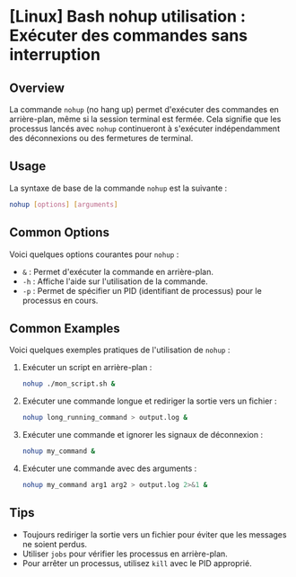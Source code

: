# [Linux] Bash nohup utilisation : Exécuter des commandes sans interruption

## Overview
La commande `nohup` (no hang up) permet d'exécuter des commandes en arrière-plan, même si la session terminal est fermée. Cela signifie que les processus lancés avec `nohup` continueront à s'exécuter indépendamment des déconnexions ou des fermetures de terminal.

## Usage
La syntaxe de base de la commande `nohup` est la suivante :

```bash
nohup [options] [arguments]
```

## Common Options
Voici quelques options courantes pour `nohup` :

- `&` : Permet d'exécuter la commande en arrière-plan.
- `-h` : Affiche l'aide sur l'utilisation de la commande.
- `-p` : Permet de spécifier un PID (identifiant de processus) pour le processus en cours.

## Common Examples
Voici quelques exemples pratiques de l'utilisation de `nohup` :

1. Exécuter un script en arrière-plan :
   ```bash
   nohup ./mon_script.sh &
   ```

2. Exécuter une commande longue et rediriger la sortie vers un fichier :
   ```bash
   nohup long_running_command > output.log &
   ```

3. Exécuter une commande et ignorer les signaux de déconnexion :
   ```bash
   nohup my_command &
   ```

4. Exécuter une commande avec des arguments :
   ```bash
   nohup my_command arg1 arg2 > output.log 2>&1 &
   ```

## Tips
- Toujours rediriger la sortie vers un fichier pour éviter que les messages ne soient perdus.
- Utiliser `jobs` pour vérifier les processus en arrière-plan.
- Pour arrêter un processus, utilisez `kill` avec le PID approprié.